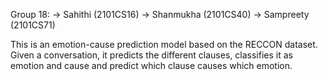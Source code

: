 Group 18:
-> Sahithi (2101CS16)
-> Shanmukha (2101CS40)
-> Sampreety (2101CS71)

This is an emotion-cause prediction model based on the RECCON dataset. Given a conversation, it predicts the different clauses, classifies it as emotion and cause and predict which clause causes which emotion.

